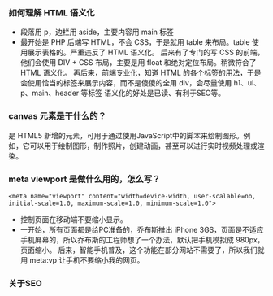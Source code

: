 ### 如何理解 HTML 语义化
- 段落用 p，边栏用 aside，主要内容用 main 标签
- 最开始是 PHP 后端写 HTML，不会 CSS，于是就用 table 来布局。table 使用展示表格的。严重违反了 HTML 语义化。
 后来有了专门的写 CSS 的前端，他们会使用 DIV + CSS 布局，主要是用 float 和绝对定位布局。稍微符合了 HTML 语义化。
 再后来，前端专业化，知道 HTML 的各个标签的用法，于是会使用恰当的标签来展示内容，而不是傻傻的全用 div，会尽量使用 h1、ul、p、main、header 等标签
 语义化的好处是已读、有利于SEO等。
 ### canvas 元素是干什么的？
 <canvas> 是 HTML5 新增的元素，可用于通过使用JavaScript中的脚本来绘制图形。例如，它可以用于绘制图形，制作照片，创建动画，甚至可以进行实时视频处理或渲染。
### meta viewport 是做什么用的，怎么写？
 `<meta name="viewport" content="width=device-width, user-scalable=no, initial-scale=1.0, maximum-scale=1.0, minimum-scale=1.0">`
 - 控制页面在移动端不要缩小显示。
 - 一开始，所有页面都是给PC准备的，乔布斯推出 iPhone 3GS，页面是不适应手机屏幕的，所以乔布斯的工程师想了一个办法，默认把手机模拟成 980px，页面缩小。
 后来，智能手机普及，这个功能在部分网站不需要了，所以我们就用 meta:vp 让手机不要缩小我的网页。
### 关于SEO
 

